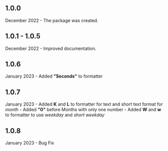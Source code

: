 ## 1.0.0

December 2022 - The package was created.

## 1.0.1 - 1.0.5

December 2022 - Improved documentation.

## 1.0.6

January 2023 - Added **"Seconds"** to formatter

## 1.0.7

January 2023 - Added **K** and **L** to formatter for text and short text format for _month_
             - Added **"0"** before Months with only one number
             - Added **W** and **w** to formatter to use _weekday_ and _short weekday_

## 1.0.8

January 2023 - Bug Fix
